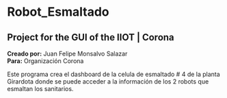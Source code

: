 # Robot_Esmaltado
## Project for the GUI of the IIOT | Corona

**Creado por:** Juan Felipe Monsalvo Salazar  
**Para:** Organización Corona  

Este programa crea el dashboard de la celula de esmaltado # 4 de la planta Girardota donde se puede acceder a la información de los 2 robots que esmaltan los sanitarios.  



